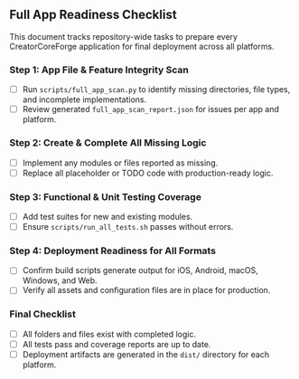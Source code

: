 ## Full App Readiness Checklist

This document tracks repository-wide tasks to prepare every CreatorCoreForge application for final deployment across all platforms.

### Step 1: App File & Feature Integrity Scan
- [ ] Run `scripts/full_app_scan.py` to identify missing directories, file types, and incomplete implementations.
- [ ] Review generated `full_app_scan_report.json` for issues per app and platform.

### Step 2: Create & Complete All Missing Logic
- [ ] Implement any modules or files reported as missing.
- [ ] Replace all placeholder or TODO code with production-ready logic.

### Step 3: Functional & Unit Testing Coverage
- [ ] Add test suites for new and existing modules.
- [ ] Ensure `scripts/run_all_tests.sh` passes without errors.

### Step 4: Deployment Readiness for All Formats
- [ ] Confirm build scripts generate output for iOS, Android, macOS, Windows, and Web.
- [ ] Verify all assets and configuration files are in place for production.

### Final Checklist
- [ ] All folders and files exist with completed logic.
- [ ] All tests pass and coverage reports are up to date.
- [ ] Deployment artifacts are generated in the `dist/` directory for each platform.
